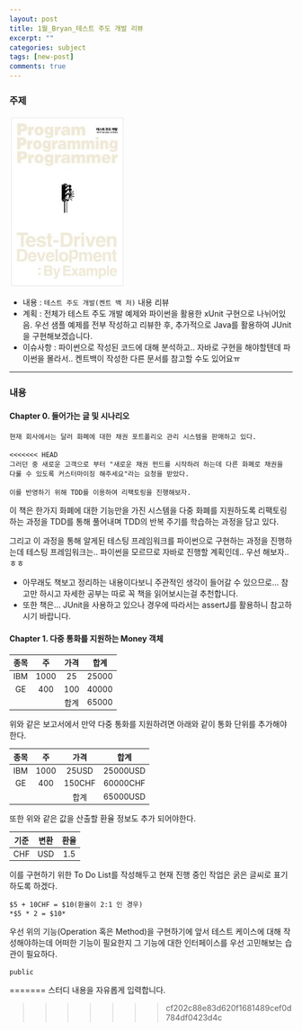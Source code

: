 ```yaml
---
layout: post
title: 1월_Bryan_테스트 주도 개발 리뷰
excerpt: ""
categories: subject
tags: [new-post]
comments: true
---
```


### 주제
![book](/images/bryan/1stSubject.JPG)

- 내용 : <code>테스트 주도 개발(켄트 백 저)</code> 내용 리뷰
- 계획 : 전체가 테스트 주도 개발 예제와 파이썬을 활용한 xUnit 구현으로 나뉘어있음. 우선 샘플 예제를 전부 작성하고 리뷰한 후, 추가적으로 Java를 활용하여 JUnit을 구현해보겠습니다.
- 이슈사항 : 파이썬으로 작성된 코드에 대해 분석하고.. 자바로 구현을 해야할텐데 파이썬을 몰라서.. 켄트백이 작성한 다른 문서를 참고할 수도 있어요ㅠ

---

### 내용
#### Chapter 0. 들어가는 글 및 시나리오
```
현재 회사에서는 달러 화폐에 대한 채권 포트폴리오 관리 시스템을 판매하고 있다.

<<<<<<< HEAD
그러던 중 새로운 고객으로 부터 "새로운 채권 펀드를 시작하려 하는데 다른 화폐로 채권을 다룰 수 있도록 커스터마이징 해주세요"라는 요청을 받았다.

이를 반영하기 위해 TDD를 이용하여 리팩토링을 진행해보자.
```
이 책은 한가지 화폐에 대한 기능만을 가진 시스템을 다중 화폐를 지원하도록 리팩토링 하는 과정을 TDD를 통해 풀어내며 TDD의 반복 주기를 학습하는 과정을 담고 있다.

그리고 이 과정을 통해 알게된 테스팅 프레임워크를 파이썬으로 구현하는 과정을 진행하는데 테스팅 프레임워크는.. 파이썬을 모르므로 자바로 진행할 계획인데.. 우선 해보자..ㅎㅎ

- 아무래도 책보고 정리하는 내용이다보니 주관적인 생각이 들어갈 수 있으므로... 참고만 하시고 자세한 공부는 따로 꼭 책을 읽어보시는걸 추천합니다.
- 또한 책은... JUnit을 사용하고 있으나 경우에 따라서는 assertJ를 활용하니 참고하시기 바랍니다.

#### Chapter 1. 다중 통화를 지원하는 Money 객체

|종목|주|가격|합계|
|:---:|:---:|:---:|:---:|
|IBM|1000|25|25000|
|GE|400|100|40000|
|||합계|65000|

위와 같은 보고서에서 만약 다중 통화를 지원하려면 아래와 같이 통화 단위를 추가해야 한다.


|종목|주|가격|합계|
|:---:|:---:|:---:|:---:|
|IBM|1000|25USD|25000USD|
|GE|400|150CHF|60000CHF|
|||합계|65000USD|

또한 위와 같은 값을 산출할 환율 정보도 추가 되어야한다.

|기준|변환|환율|
|:---:|:---:|:---:|
|CHF|USD|1.5|

이를 구현하기 위한 To Do List를 작성해두고 현재 진행 중인 작업은 굵은 글씨로 표기하도록 하겠다.

```
$5 + 10CHF = $10(환율이 2:1 인 경우)
*$5 * 2 = $10*
```

우선 위의 기능(Operation 혹은 Method)을 구현하기에 앞서 테스트 케이스에 대해 작성해야하는데 어떠한 기능이 필요한지 그 기능에 대한 인터페이스를 우선 고민해보는 습관이 필요하다.

```
public 
```
=======
스터디 내용을 자유롭게 입력합니다.
>>>>>>> cf202c88e83d620f1681489cef0d784df0423d4c
